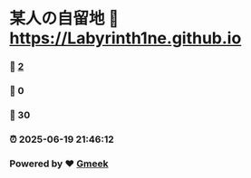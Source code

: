 # 某人の自留地 :link: https://Labyrinth1ne.github.io 
### :page_facing_up: [2](https://Labyrinth1ne.github.io/tag.html) 
### :speech_balloon: 0 
### :hibiscus: 30 
### :alarm_clock: 2025-06-19 21:46:12 
### Powered by :heart: [Gmeek](https://github.com/Meekdai/Gmeek)
